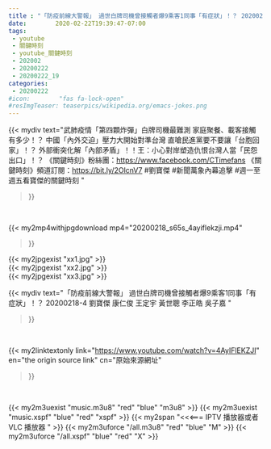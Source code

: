 ```yaml
---
title : "「防疫前線大警報」 過世白牌司機曾接觸者爆9乘客1同事「有症狀」！？ 20200218-4 劉寶傑 康仁俊 王定宇 黃世聰 李正皓 吳子嘉 "
date:        2020-02-22T19:39:47-07:00
tags:
 - youtube
 - 關鍵時刻
 - youtube_關鍵時刻
 - 202002
 - 20200222
 - 20200222_19
categories:
 - 20200222
#icon:        "fas fa-lock-open"
#resImgTeaser: teaserpics/wikipedia.org/emacs-jokes.png
---
```


{{< mydiv text="武肺疫情「第四顆炸彈」白牌司機最難測 家庭聚餐、載客接觸有多少！？ 中國「內外交迫」壓力大開始對準台灣 直嗆民進黨要不要讓「台胞回家」！？ 外部衝突化解「內部矛盾」！！王：小心對岸塑造仇恨台灣人當「民怨出口」！？  《關鍵時刻》粉絲團：https://www.facebook.com/CTimefans 《關鍵時刻》頻道訂閱：https://bit.ly/2OlcnV7  #劉寶傑 #新聞萬象內幕追擊 #週一至週五看寶傑的關鍵時刻 "
>}}
<br>


{{< my2mp4withjpgdownload mp4="20200218_s65s_4ayiflekzji.mp4"
>}}

{{< my2jpgexist "xx1.jpg" >}}<br>
{{< my2jpgexist "xx2.jpg" >}}<br>
{{< my2jpgexist "xx3.jpg" >}}<br>



{{< mydiv text="「防疫前線大警報」 過世白牌司機曾接觸者爆9乘客1同事「有症狀」！？ 20200218-4 劉寶傑 康仁俊 王定宇 黃世聰 李正皓 吳子嘉 "
>}}
<br>

{{< my2linktextonly link="https://www.youtube.com/watch?v=4AyIFlEKZJI"
en="the origin source link" cn="原始來源網址"
>}}


<br>

{{< my2m3uexist "music.m3u8" "red"  "blue" "m3u8" >}} {{< my2m3uexist "music.xspf" "blue" "red"  "xspf" >}} {{< my2span "<<<=== IPTV 播放器或者 VLC 播放器 " >}} {{< my2m3uforce "/all.m3u8" "red"  "blue" "M" >}} {{< my2m3uforce "/all.xspf" "blue" "red"  "X" >}} 
